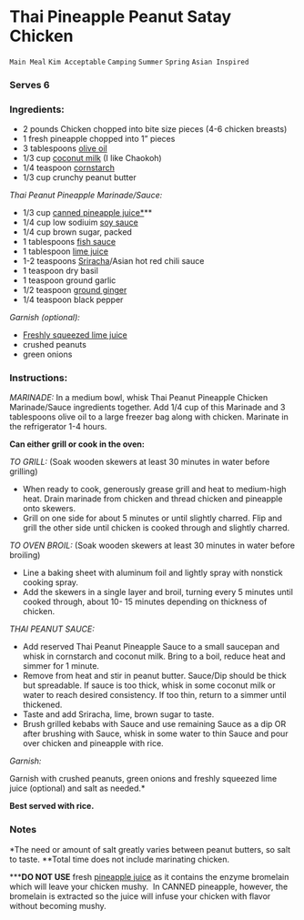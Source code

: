 # Thai Pineapple Peanut Satay Chicken

`Main Meal` `Kim Acceptable` `Camping` `Summer` `Spring` `Asian Inspired`

### Serves 6

### Ingredients:

- 2 pounds Chicken chopped into bite size pieces (4-6 chicken breasts)
- 1 fresh pineapple chopped into 1” pieces
- 3 tablespoons [olive oil](https://www.amazon.com/gp/product/B00ES87UUS/ref=as_li_tl?ie=UTF8&tag=carlscravi0a-20&camp=1789&creative=9325&linkCode=as2&creativeASIN=B00ES87UUS&linkId=64b882a57ec4a27fbba7a5af25936a71)
- 1/3 cup [coconut milk](https://www.amazon.com/gp/product/B00G9Y9MC8/ref=as_li_tl?ie=UTF8&tag=carlscravi0a-20&camp=1789&creative=9325&linkCode=as2&creativeASIN=B00G9Y9MC8&linkId=a7c988d63913c11b1cca99db0f3aa546) (I like Chaokoh)
- 1/4 teaspoon [cornstarch](https://www.amazon.com/gp/product/B07CZRM8JH/ref=as_li_tl?ie=UTF8&tag=carlscravi0a-20&camp=1789&creative=9325&linkCode=as2&creativeASIN=B07CZRM8JH&linkId=40d99662a44d634515263fcd969a0a21)
- 1/3 cup crunchy peanut butter

_Thai Peanut Pineapple Marinade/Sauce:_

- 1/3 cup [canned pineapple juice*](https://www.amazon.com/gp/product/B007F1LPM4/ref=as_li_tl?ie=UTF8&tag=carlscravi0a-20&camp=1789&creative=9325&linkCode=as2&creativeASIN=B007F1LPM4&linkId=309a3de9345b6f25646a7986d7f3aea1)**
- 1/4 cup low sodiuim [soy sauce](https://www.amazon.com/gp/product/B000NYFBCA/ref=as_li_tl?ie=UTF8&tag=carlscravi0a-20&camp=1789&creative=9325&linkCode=as2&creativeASIN=B000NYFBCA&linkId=d414ecd160470f99c77fa9104b49b9b8)
- 1/4 cup brown sugar, packed
- 1 tablespoons [fish sauce](https://www.amazon.com/gp/product/B00B617XK2/ref=as_li_tl?ie=UTF8&tag=carlscravi0a-20&camp=1789&creative=9325&linkCode=as2&creativeASIN=B00B617XK2&linkId=ec49f3206997fc19034aa1014f5bc88c)
- 1 tablespoon [lime juice](https://www.amazon.com/gp/product/B07JBKXN5B/ref=as_li_tl?ie=UTF8&tag=carlscravi0a-20&camp=1789&creative=9325&linkCode=as2&creativeASIN=B07JBKXN5B&linkId=4ac53c10fff5e1fe94440ebe989e5d05&th=1)
- 1-2 teaspoons [Sriracha](https://www.amazon.com/gp/product/B00348H580/ref=as_li_tl?ie=UTF8&tag=carlscravi0a-20&camp=1789&creative=9325&linkCode=as2&creativeASIN=B00348H580&linkId=ddbb8a6f96c9351b293da2898659c887)/Asian hot red chili sauce
- 1 teaspoon dry basil
- 1 teaspoon ground garlic
- 1/2 teaspoon [ground ginger](https://www.amazon.com/gp/product/B075VK5WB5/ref=as_li_tl?ie=UTF8&tag=carlscravi0a-20&camp=1789&creative=9325&linkCode=as2&creativeASIN=B075VK5WB5&linkId=aec7b46a1f277cfc963f9c1de39a4a63)
- 1/4 teaspoon black pepper

_Garnish (optional):_

- [Freshly squeezed lime juice](https://www.amazon.com/gp/product/B07JBKXN5B/ref=as_li_tl?ie=UTF8&tag=carlscravi0a-20&camp=1789&creative=9325&linkCode=as2&creativeASIN=B07JBKXN5B&linkId=4ac53c10fff5e1fe94440ebe989e5d05)
- crushed peanuts
- green onions

### Instructions:

_MARINADE:_ In a medium bowl, whisk Thai Peanut Pineapple Chicken Marinade/Sauce ingredients together. Add 1/4 cup of this Marinade and 3 tablespoons olive oil to a large freezer bag along with chicken. Marinate in the refrigerator 1-4 hours.

**Can either grill or cook in the oven:**

_TO GRILL:_ (Soak wooden skewers at least 30 minutes in water before grilling)

- When ready to cook, generously grease grill and heat to medium-high heat. Drain marinade from chicken and thread chicken and pineapple onto skewers.
- Grill on one side for about 5 minutes or until slightly charred. Flip and grill the other side until chicken is cooked through and slightly charred.

_TO OVEN BROIL:_ (Soak wooden skewers at least 30 minutes in water before broiling) 

- Line a baking sheet with aluminum foil and lightly spray with nonstick cooking spray. 
- Add the skewers in a single layer and broil, turning every 5 minutes until cooked through, about 10- 15 minutes depending on thickness of chicken.

_THAI PEANUT SAUCE:_ 

- Add reserved Thai Peanut Pineapple Sauce to a small saucepan and whisk in cornstarch and coconut milk. Bring to a boil, reduce heat and simmer for 1 minute. 
- Remove from heat and stir in peanut butter. Sauce/Dip should be thick but spreadable. If sauce is too thick, whisk in some coconut milk or water to reach desired consistency. If too thin, return to a simmer until thickened. 
- Taste and add Sriracha, lime, brown sugar to taste.
- Brush grilled kebabs with Sauce and use remaining Sauce as a dip OR after brushing with Sauce, whisk in some water to thin Sauce and pour over chicken and pineapple with rice.

_Garnish:_

Garnish with crushed peanuts, green onions and freshly squeezed lime juice (optional) and salt as needed.*

**Best served with rice.**

### Notes

*The need or amount of salt greatly varies between peanut butters, so salt to taste. **Total time does not include marinating chicken.

*****DO NOT USE** fresh [pineapple juice](https://www.amazon.com/gp/product/B003Z6XCF6/ref=as_li_tl?ie=UTF8&tag=carlscravi0a-20&camp=1789&creative=9325&linkCode=as2&creativeASIN=B003Z6XCF6&linkId=61bb7ee9a7b3daef315b6b2b679023c7) as it contains the enzyme bromelain which will leave your chicken mushy.  In CANNED pineapple, however, the bromelain is extracted so the juice will infuse your chicken with flavor without becoming mushy.
